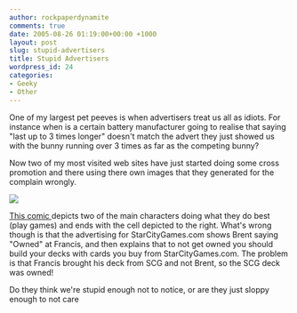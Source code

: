 ```yaml
---
author: rockpaperdynamite
comments: true
date: 2005-08-26 01:19:00+00:00 +1000
layout: post
slug: stupid-advertisers
title: Stupid Advertisers
wordpress_id: 24
categories:
- Geeky
- Other
---
```


One of my largest pet peeves is when advertisers treat us all as idiots. For instance when is a certain battery manufacturer going to realise that saying "last up to 3 times longer" doesn't match the advert they just showed us with the bunny running over 3 times as far as the competing bunny?




Now two of my most visited web sites have just started doing some cross promotion and there using there own images that they generated for the complain wrongly.  

[![](http://photos1.blogger.com/blogger/2980/1077/320/owned.jpg)](http://photos1.blogger.com/blogger/2980/1077/1600/owned.jpg)  

[This comic ](http://www.pvponline.com/starcity.php3)depicts two of the main characters doing what they do best (play games) and ends with the cell depicted to the right. What's wrong though is that the advertising for StarCityGames.com shows Brent saying "Owned" at Francis, and then explains that to not get owned you should build your decks with cards you buy from StarCityGames.com. The problem is that Francis brought his deck from SCG and not Brent, so the SCG deck was owned!




Do they think we're stupid enough not to notice, or are they just sloppy enough to not care




